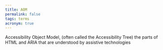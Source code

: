 ```yaml
---
title: AOM
permalink: false
tags: terms
acronym: true
---
```

Accessibility Object Model, (often called the Accessibility Tree) the parts of HTML and ARIA that are understood by assistive technologies